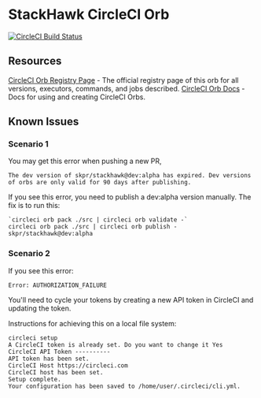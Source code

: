 # StackHawk CircleCI Orb

[![CircleCI Build Status](https://circleci.com/gh/skpr/stackhawk.svg?style=shield "CircleCI Build Status")](https://circleci.com/gh/skpr/stackhawk)

## Resources
[CircleCI Orb Registry Page](https://circleci.com/orbs/registry/orb/skpr/stackhawk) - The official registry page of this orb for all versions, executors, commands, and jobs described.
[CircleCI Orb Docs](https://circleci.com/docs/2.0/orb-intro/#section=configuration) - Docs for using and creating CircleCI Orbs.

## Known Issues

### Scenario 1

You may get this error when pushing a new PR,

```
The dev version of skpr/stackhawk@dev:alpha has expired. Dev versions of orbs are only valid for 90 days after publishing.
```

If you see this error, you need to publish a dev:alpha version manually. The fix is to run this:

```
`circleci orb pack ./src | circleci orb validate -`
circleci orb pack ./src | circleci orb publish -  skpr/stackhawk@dev:alpha
```

### Scenario 2

If you see this error:

```
Error: AUTHORIZATION_FAILURE
```

You'll need to cycle your tokens by creating a new API token in CircleCI and updating the token.

Instructions for achieving this on a local file system:

```
circleci setup
A CircleCI token is already set. Do you want to change it Yes
CircleCI API Token ----------
API token has been set.
CircleCI Host https://circleci.com
CircleCI host has been set.
Setup complete.
Your configuration has been saved to /home/user/.circleci/cli.yml.
```